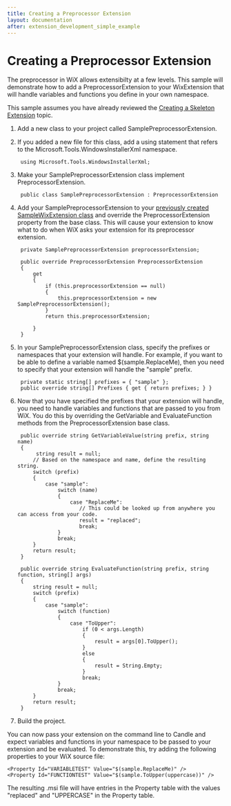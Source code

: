 ```yaml
---
title: Creating a Preprocessor Extension
layout: documentation
after: extension_development_simple_example
---
```


# Creating a Preprocessor Extension

The preprocessor in WiX allows extensibilty at a few levels. This sample will demonstrate how to add a PreprocessorExtension to your WixExtension that will handle variables and functions you define in your own namespace.

This sample assumes you have already reviewed the [Creating a Skeleton Extension](extension_development_simple_example.md) topic.

1. Add a new class to your project called SamplePreprocessorExtension.
1. If you added a new file for this class, add a using statement that refers to the Microsoft.Tools.WindowsInstallerXml namespace.

        using Microsoft.Tools.WindowsInstallerXml;
1. Make your SamplePreprocessorExtension class implement PreprocessorExtension.

        public class SamplePreprocessorExtension : PreprocessorExtension
1. Add your SamplePreprocessorExtension to your [previously created SampleWixExtension class](extension_development_simple_example.md) and override the PreprocessorExtension property from the base class. This will cause your extension to know what to do when WiX asks your extension for its preprocessor extension.

        private SamplePreprocessorExtension preprocessorExtension; 
        
        public override PreprocessorExtension PreprocessorExtension 
        { 
            get
            { 
                if (this.preprocessorExtension == null) 
                { 
                    this.preprocessorExtension = new SamplePreprocessorExtension();
                } 
                return this.preprocessorExtension; 
        
            } 
        }
1. In your SamplePreprocessorExtension class, specify the prefixes or namespaces that your extension will handle. For example, if you want to be able to define a variable named $(sample.ReplaceMe), then you need to specify that your extension will handle the &quot;sample&quot; prefix.

        private static string[] prefixes = { "sample" }; 
        public override string[] Prefixes { get { return prefixes; } }
1. Now that you have specified the prefixes that your extension will handle, you need to handle variables and functions that are passed to you from WiX. You do this by overriding the GetVariable and EvaluateFunction methods from the PreprocessorExtension base class.

        public override string GetVariableValue(string prefix, string name) 
        { 
             string result = null; 
            // Based on the namespace and name, define the resulting string. 
            switch (prefix) 
            { 
                case "sample": 
                    switch (name) 
                    { 
                        case "ReplaceMe": 
                           // This could be looked up from anywhere you can access from your code. 
                           result = "replaced"; 
                           break; 
                    } 
                    break; 
            }  
            return result; 
        }  
           
        public override string EvaluateFunction(string prefix, string function, string[] args) 
        { 
            string result = null; 
            switch (prefix) 
            { 
                case "sample": 
                    switch (function)  
                    { 
                        case "ToUpper": 
                            if (0 < args.Length)  
                            { 
                                result = args[0].ToUpper(); 
                            } 
                            else 
                            { 
                                result = String.Empty;  
                            } 
                            break;  
                    }  
                    break;  
            }  
            return result; 
        }
1. Build the project.

You can now pass your extension on the command line to Candle and expect variables and functions in your namespace to be passed to your extension and be evaluated. To demonstrate this, try adding the following properties to your WiX source file:

    <Property Id="VARIABLETEST" Value="$(sample.ReplaceMe)" />
    <Property Id="FUNCTIONTEST" Value="$(sample.ToUpper(uppercase))" />

The resulting .msi file will have entries in the Property table with the values &quot;replaced&quot; and &quot;UPPERCASE&quot; in the Property table.
